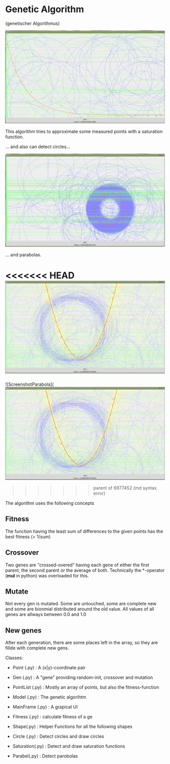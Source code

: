 Genetic Algorithm
=================
(genetischer Algorithmus)

![Screenshot](https://github.com/pheek/genetischerAlgorithmus/blob/main/Screenshot.png)


This algorithm tries to approximate some measured points with a saturation function.

... and also can detect circles...

![ScreenshotCircle](https://github.com/pheek/genetischerAlgorithmus/blob/main/ScreenshotCircle.png)

... and parabolas.

<<<<<<< HEAD
![ScreenshotParabola](https://github.com/pheek/genetischerAlgorithmus/blob/main/ScreenshotParabel.png)
=======
![ScreenshotParabola](![ScreenshotParabel](https://github.com/pheek/genetischerAlgorithmus/blob/main/ScreenshotParabel.png)
>>>>>>> parent of 6977452 (md syntax error)



The algorithm uses the following concepts

Fitness
-------
The function having the least sum of differences to the given points has the best fitness (= 1/sum)

Crossover
---------
Two genes are "crossed-overed" having each gene of either the first parent, the second parent or the average of both.
Technically the *-operator (__mul__ in python) was overloaded for this. 

Mutate
------
Not every gen is mutated. Some are untouched, some are complete new and some are bionmial distributed around the old value. All values of all genes are allways between 0.0 and 1.0

New genes
---------
After each generation, there are some places left in the array, so they are fillde with complete new gens.

Classes:

* Point (.py)     : A (x|y)-coordinate pair
* Gen   (.py)     : A "gene" providing random-init, crossover and mutation
* PointList (.py) : Mostly an array of points, but also the fitness-function
* Model (.py)     : The genetic algorihtm
* MainFrame (.py) : A grapical UI

* Fitness (.py)   : calculate fitness of a ge

* Shape(.py)      : Helper Functions for all the following shapes
* Circle (.py)    : Detect circles and draw circles
* Saturation(.py) : Detect and draw saturation functions
* Parabel(.py)    : Detect parobolas




